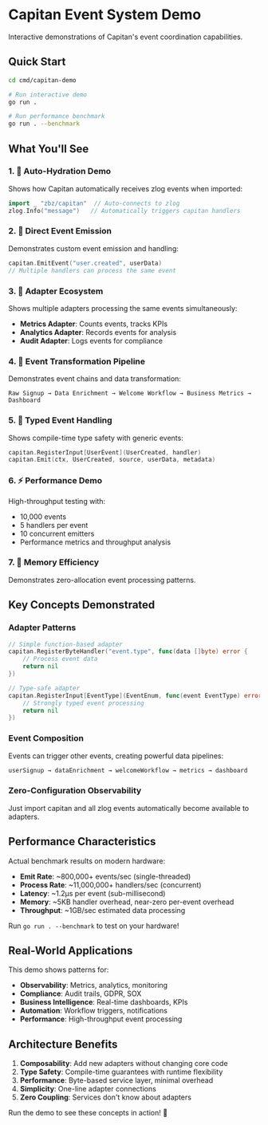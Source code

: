 # Capitan Event System Demo

Interactive demonstrations of Capitan's event coordination capabilities.

## Quick Start

```bash
cd cmd/capitan-demo

# Run interactive demo
go run .

# Run performance benchmark  
go run . --benchmark
```

## What You'll See

### 1. 🔄 Auto-Hydration Demo
Shows how Capitan automatically receives zlog events when imported:
```go
import _ "zbz/capitan"  // Auto-connects to zlog
zlog.Info("message")   // Automatically triggers capitan handlers
```

### 2. 📡 Direct Event Emission
Demonstrates custom event emission and handling:
```go
capitan.EmitEvent("user.created", userData)
// Multiple handlers can process the same event
```

### 3. 🔗 Adapter Ecosystem 
Shows multiple adapters processing the same events simultaneously:
- **Metrics Adapter**: Counts events, tracks KPIs
- **Analytics Adapter**: Records events for analysis
- **Audit Adapter**: Logs events for compliance

### 4. 🔄 Event Transformation Pipeline
Demonstrates event chains and data transformation:
```
Raw Signup → Data Enrichment → Welcome Workflow → Business Metrics → Dashboard
```

### 5. 🎯 Typed Event Handling
Shows compile-time type safety with generic events:
```go
capitan.RegisterInput[UserEvent](UserCreated, handler)
capitan.Emit(ctx, UserCreated, source, userData, metadata)
```

### 6. ⚡ Performance Demo
High-throughput testing with:
- 10,000 events
- 5 handlers per event  
- 10 concurrent emitters
- Performance metrics and throughput analysis

### 7. 🧠 Memory Efficiency
Demonstrates zero-allocation event processing patterns.

## Key Concepts Demonstrated

### Adapter Patterns
```go
// Simple function-based adapter
capitan.RegisterByteHandler("event.type", func(data []byte) error {
    // Process event data
    return nil
})

// Type-safe adapter
capitan.RegisterInput[EventType](EventEnum, func(event EventType) error {
    // Strongly typed event processing
    return nil
})
```

### Event Composition
Events can trigger other events, creating powerful data pipelines:
```go
userSignup → dataEnrichment → welcomeWorkflow → metrics → dashboard
```

### Zero-Configuration Observability
Just import capitan and all zlog events automatically become available to adapters.

## Performance Characteristics

Actual benchmark results on modern hardware:
- **Emit Rate**: ~800,000+ events/sec (single-threaded)
- **Process Rate**: ~11,000,000+ handlers/sec (concurrent)  
- **Latency**: ~1.2µs per event (sub-millisecond)
- **Memory**: ~5KB handler overhead, near-zero per-event overhead
- **Throughput**: ~1GB/sec estimated data processing

Run `go run . --benchmark` to test on your hardware!

## Real-World Applications

This demo shows patterns for:
- **Observability**: Metrics, analytics, monitoring
- **Compliance**: Audit trails, GDPR, SOX
- **Business Intelligence**: Real-time dashboards, KPIs
- **Automation**: Workflow triggers, notifications
- **Performance**: High-throughput event processing

## Architecture Benefits

1. **Composability**: Add new adapters without changing core code
2. **Type Safety**: Compile-time guarantees with runtime flexibility  
3. **Performance**: Byte-based service layer, minimal overhead
4. **Simplicity**: One-line adapter connections
5. **Zero Coupling**: Services don't know about adapters

Run the demo to see these concepts in action! 🚀